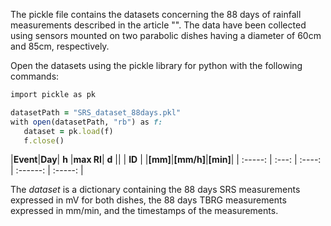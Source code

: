 The pickle file contains the datasets concerning the 88 days of rainfall measurements described in the article "". The data have been collected using sensors mounted on two parabolic dishes having a diameter of 60cm and 85cm, respectively.

Open the datasets using the pickle library for python with the following commands:

```ruby
import pickle as pk 

datasetPath = "SRS_dataset_88days.pkl"  
with open(datasetPath, "rb") as f:  
   dataset = pk.load(f) 
   f.close()  
```

|**Event**|**Day**|  **h** |**max RI**|  **d**  ||
| **ID**  |       |**[mm]**|**[mm/h]**|**[min]**|
| :-----: | :---: | :----: | :------: | :-----: |

The *dataset* is a dictionary containing the 88 days SRS measurements expressed in mV for both dishes, the 88 days TBRG measurements expressed in mm/min, and the timestamps of the measurements.
